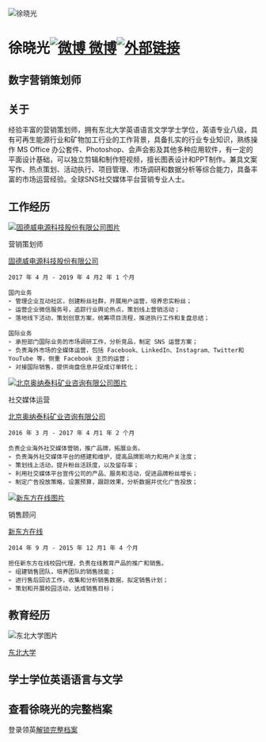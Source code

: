 ![徐晓光](https://media.licdn.cn/dms/image/C5103AQEJtDp5DH7kHg/profile-displayphoto-shrink_200_200/0/1532424704991?e=1639612800&v=beta&t=Gv_IwIaGaUiE502zdneda6jQkbIZ37Bk6AnofIesDzs) 

徐晓光[![微博](https://static.licdn.cn/sc/h/9o8qqup6da04vhqijz8ft1j5g)  微博![外部链接](https://static.licdn.cn/sc/h/8w0vew433o9nluoruq9k5eqy)](https://www.linkedin.com/redir/redirect?url=https%3A%2F%2Fweibo%2Ecom%2FBrightonXu&urlhash=GOEq&trk=public_profile_topcard-website)
=
数字营销策划师
-

关于
-
经验丰富的营销策划师，拥有东北大学英语语言文学学士学位，英语专业八级，具有可再生能源行业和矿物加工行业的工作背景，具备扎实的行业专业知识，熟练操作 MS Office 办公套件、Photoshop、会声会影及其他多种应用软件，有一定的平面设计基础，可以独立剪辑和制作短视频，擅长图表设计和PPT制作。兼具文案写作、热点策划、活动执行、项目管理、市场调研和数据分析等综合能力，具备丰富的市场运营经验。全球SNS社交媒体平台营销专业人士。

工作经历
-

[![固德威电源科技股份有限公司图片](https://media.licdn.cn/dms/image/C560BAQHmRI0mYcmESw/company-logo_100_100/0/1625100617868?e=1642636800&v=beta&t=M_H3rCsiXHrWkDv7L3b-S_pg1Un6FMIoYl9uC1pO32w)](https://www.linkedin.com/company/goodwesolarengine?trk=public_profile_experience-item_profile-section-card_image-click) 
    
 营销策划师
    
[固德威电源科技股份有限公司](https://www.linkedin.com/company/goodwesolarengine?trk=public_profile_experience-item_profile-section-card_subtitle-click)
    
    2017 年 4 月 - 2019 年 4 月2 年 1 个月
    
    国内业务  
    ➢ 管理企业互动社区，创建粉丝社群，开展用户运营，培养忠实粉丝；  
    ➢ 运营企业微信服务号，追踪行业舆论热点，策划线上营销活动；  
    ➢ 落地线下活动，策划创意方案，统筹项目流程，推进执行工作和复盘总结；  
      
    国际业务  
    ➢ 承担部门国际业务的市场调研工作，分析竞品，制定 SNS 运营方案；  
    ➢ 负责海外市场的全媒体运营，包括 Facebook、LinkedIn、Instagram、Twitter和 YouTube 等，侧重 Facebook 主页的运营；  
    ➢ 对接国际销售，提供询盘信息并促成订单转化；
    
[![北京奥纳泰科矿业咨询有限公司图片](https://media.licdn.cn/dms/image/C4E0BAQFx9CzFy_TMhw/company-logo_100_100/0/1519893422691?e=1642636800&v=beta&t=FEWCQJ30quNVdaxMazxmEtHOxIxPEBBYkzfS_X-mGEg)](https://www.linkedin.com/company/%E7%83%9F%E5%8F%B0%E9%91%AB%E6%B5%B7%E7%9F%BF%E5%B1%B1%E6%9C%BA%E6%A2%B0%E6%9C%89%E9%99%90%E5%85%AC%E5%8F%B8?trk=public_profile_experience-item_profile-section-card_image-click)

社交媒体运营
    
[北京奥纳泰科矿业咨询有限公司](https://www.linkedin.com/company/%E7%83%9F%E5%8F%B0%E9%91%AB%E6%B5%B7%E7%9F%BF%E5%B1%B1%E6%9C%BA%E6%A2%B0%E6%9C%89%E9%99%90%E5%85%AC%E5%8F%B8?trk=public_profile_experience-item_profile-section-card_subtitle-click)
    
    2016 年 3 月 - 2017 年 4 月1 年 2 个月
    
    负责企业海外社交媒体营销，推广品牌，拓展业务。  
    ➢ 负责海外社交媒体平台的搭建和维护，提高品牌影响力和用户关注度；  
    ➢ 策划线上活动，提升粉丝活跃度，以及留存率；  
    ➢ 利用社交媒体平台宣传公司的产品、服务和活动，促进品牌粉丝增长；  
    ➢ 制定广告投放策略，设置预算，跟踪效果，分析数据并优化广告投放；

[![新东方在线图片](https://media.licdn.cn/dms/image/C4E0BAQG7ayI8vmrdug/company-logo_100_100/0/1519900045403?e=1642636800&v=beta&t=Jh9IwqZez-s0QoKMT3kH8KFKxgQcn0usPvK-Nniax1E)](https://www.linkedin.com/company/new-oriental-education-&-technology-group-china?trk=public_profile_experience-item_profile-section-card_image-click) 
    
销售顾问
    
[新东方在线](https://www.linkedin.com/company/new-oriental-education-&-technology-group-china?trk=public_profile_experience-item_profile-section-card_subtitle-click)
    
    2014 年 9 月 - 2015 年 12 月1 年 4 个月
    
    担任新东方在线校园代理，负责在线教育产品的推广和销售。  
    ➢ 组建销售团队，培养团队的销售技能；  
    ➢ 进行售后回访工作，收集和分析销售数据，拟定销售计划；  
    ➢ 策划和开展校园活动，达成销售目标；
    

教育经历
----
![东北大学图片](https://media.licdn.cn/dms/image/C4D0BAQFG7DzwmqSknA/company-logo_100_100/0/1519881162293?e=1642636800&v=beta&t=tTyUwFYFuH_StJDpR-YJSTXchZSb8XujJ8PrzuHZXlE)

[东北大学](https://www.linkedin.com/school/%E4%B8%9C%E5%8C%97%E5%A4%A7%E5%AD%A6/?trk=public_profile_school_profile-section-card_full-click) 
    
学士学位英语语言与文学
 -
 查看徐晓光的完整档案
-
登录领英[解锁完整档案](https://www.linkedin.com/signup/public-profile-join?vieweeVanityName=brightonxu&trk=public_profile_bottom-cta-banner)
